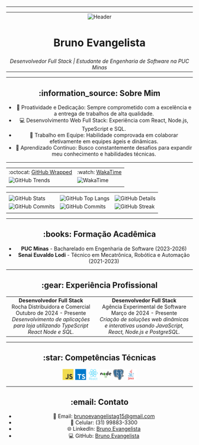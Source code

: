 <!--- Olá, este é o Readme de Bruno Evangelista, fique à vontade para explorá-lo! -->

-----

<div align="center">

<table>
<tr>
 <td align="center" colspan="3">
 <img align="center" alt="Header" src="https://github.com/BrunoEvangelista17/BrunoEvangelista17/raw/main/img/header_bruno.png"/>
 </td>
</tr>
<tr>
 <td align="center" colspan="3"><h1>Bruno Evangelista</h1></td>
</tr>
<tr>
 <td align="center" colspan="3"><i>Desenvolvedor Full Stack | Estudante de Engenharia de Software na PUC Minas</i></td>
</tr>
</table>

</div>

-----

<div align="center">
<h2>:information_source: Sobre Mim</h2>

- 🌟 Proatividade e Dedicação: Sempre comprometido com a excelência e a entrega de trabalhos de alta qualidade.
- 💻 Desenvolvimento Web Full Stack: Experiência com React, Node.js, TypeScript e SQL.
- 🧩 Trabalho em Equipe: Habilidade comprovada em colaborar efetivamente em equipes ágeis e dinâmicas.
- 🌱 Aprendizado Contínuo: Busco constantemente desafios para expandir meu conhecimento e habilidades técnicas.

</div>

-----

<table>
<tr>
 <td align="center">:octocat: <a href="https://www.githubwrapped.io/BrunoEvangelista17" target="_blank">GitHub Wrapped</a></td>
 <td align="center">:watch: <a href="https://wakatime.com/@aramuni">WakaTime</a></td>
</tr>
<tr>
<td>
<img alt="GitHub Trends" src="https://api.githubtrends.io/user/svg/BrunoEvangelista17/repos?time_range=one_year&loc_metric=changed&theme=dark"/>
</td>
<td>
<img alt="WakaTime" src="https://github-readme-stats.vercel.app/api/wakatime?username=aramuni&theme=dark&layout=compact"/>
</td>
</tr>
<tr>
 <td align="center"></td>
 <td align="center"></td>
</tr> 
</table>
<table>
<tr>
 <td align="center" colspan="3"></td>
</tr> 
<tr>
<td>
<img alt="GitHub Stats" width="200px" src="http://github-profile-summary-cards.vercel.app/api/cards/stats?username=BrunoEvangelista17&theme=github_dark"/>
</td>
<td>
<img alt="GitHub Top Langs" width="200px" src="http://github-profile-summary-cards.vercel.app/api/cards/repos-per-language?username=BrunoEvangelista17&theme=github_dark"/>
</td>
<td>
<img alt="GitHub Details" width="420px" src="http://github-profile-summary-cards.vercel.app/api/cards/profile-details?username=BrunoEvangelista17&theme=github_dark"/>
</td>
</tr>
<tr>
<td>
<img alt="GitHub Commits" width="200px" src="http://github-profile-summary-cards.vercel.app/api/cards/productive-time?username=BrunoEvangelista17&theme=github_dark&utcOffset=8"/>
</td>
<td>
<img alt="GitHub Commits" width="200px" src="http://github-profile-summary-cards.vercel.app/api/cards/most-commit-language?username=BrunoEvangelista17&theme=github_dark"/>
</td>
<td>
<img alt="GitHub Streak" width="420px" src="https://streak-stats.demolab.com?user=BrunoEvangelista17&theme=dark&locale=pt_BR&date_format=j%20M%5B%20Y%5D"/>
</td>
</tr>
<tr>
 <td align="center" colspan="3"></td>
</tr> 
</table>

-----

<div align="center">
<h2>:books: Formação Acadêmica</h2>
<ul>
  <li><strong>PUC Minas</strong> - Bacharelado em Engenharia de Software (2023-2026)</li>
  <li><strong>Senai Euvaldo Lodi</strong> - Técnico em Mecatrônica, Robótica e Automação (2021-2023)</li>
</ul>
</div>

-----

<div align="center">
<h2>:gear: Experiência Profissional</h2>
<table>
<tr>
  <td align="center">
    <strong>Desenvolvedor Full Stack</strong><br/>
    Rocha Distribuidora e Comercial<br/>
    Outubro de 2024 - Presente<br/>
    <i>Desenvolvimento de aplicações para loja utilizando TypeScript React Node e SQL.</i>
  </td>
  <td align="center">
    <strong>Desenvolvedor Full Stack</strong><br/>
    Agência Experimental de Software<br/>
    Março de 2024 - Presente<br/>
    <i>Criação de soluções web dinâmicas e interativas usando JavaScript, React, Node.js e PostgreSQL.</i>
  </td>
</tr>
</table>
</div>

-----

<div align="center">
<h2>:star: Competências Técnicas</h2>
<code><img height="30" src="https://raw.githubusercontent.com/devicons/devicon/master/icons/javascript/javascript-original.svg"/></code>
<code><img height="30" src="https://raw.githubusercontent.com/devicons/devicon/master/icons/typescript/typescript-original.svg"/></code>
<code><img height="30" src="https://raw.githubusercontent.com/devicons/devicon/master/icons/react/react-original-wordmark.svg"/></code>
<code><img height="30" src="https://raw.githubusercontent.com/devicons/devicon/master/icons/nodejs/nodejs-original-wordmark.svg"/></code>
<code><img height="30" src="https://raw.githubusercontent.com/devicons/devicon/master/icons/postgresql/postgresql-original.svg"/></code>
<code><img height="30" src="https://raw.githubusercontent.com/devicons/devicon/master/icons/java/java-original-wordmark.svg"/></code>
</div>

-----

<div align="center">
<h2>:email: Contato</h2>

- 📧 Email: brunoevangelistag15@gmail.com  
- 📱 Celular: (31) 99883-3300  
- 🌐 LinkedIn: [Bruno Evangelista](https://www.linkedin.com/in/brunoevangelistag/)  
- 💻 GitHub: [Bruno Evangelista](https://github.com/BrunoEvangelista17)  

</div>
